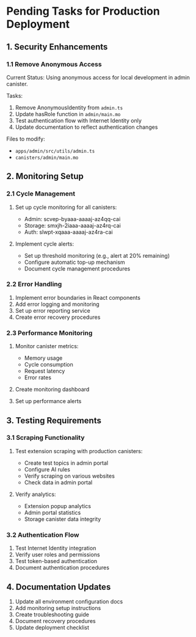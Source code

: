# Pending Tasks for Production Deployment

## 1. Security Enhancements

### 1.1 Remove Anonymous Access
Current Status: Using anonymous access for local development in admin canister.

Tasks:
1. Remove AnonymousIdentity from `admin.ts`
2. Update hasRole function in `admin/main.mo`
3. Test authentication flow with Internet Identity only
4. Update documentation to reflect authentication changes

Files to modify:
- `apps/admin/src/utils/admin.ts`
- `canisters/admin/main.mo`

## 2. Monitoring Setup

### 2.1 Cycle Management
1. Set up cycle monitoring for all canisters:
   - Admin: scvep-byaaa-aaaaj-az4qq-cai
   - Storage: smxjh-2iaaa-aaaaj-az4rq-cai
   - Auth: slwpt-xqaaa-aaaaj-az4ra-cai

2. Implement cycle alerts:
   - Set up threshold monitoring (e.g., alert at 20% remaining)
   - Configure automatic top-up mechanism
   - Document cycle management procedures

### 2.2 Error Handling
1. Implement error boundaries in React components
2. Add error logging and monitoring
3. Set up error reporting service
4. Create error recovery procedures

### 2.3 Performance Monitoring
1. Monitor canister metrics:
   - Memory usage
   - Cycle consumption
   - Request latency
   - Error rates

2. Create monitoring dashboard
3. Set up performance alerts

## 3. Testing Requirements

### 3.1 Scraping Functionality
1. Test extension scraping with production canisters:
   - Create test topics in admin portal
   - Configure AI rules
   - Verify scraping on various websites
   - Check data in admin portal

2. Verify analytics:
   - Extension popup analytics
   - Admin portal statistics
   - Storage canister data integrity

### 3.2 Authentication Flow
1. Test Internet Identity integration
2. Verify user roles and permissions
3. Test token-based authentication
4. Document authentication procedures

## 4. Documentation Updates
1. Update all environment configuration docs
2. Add monitoring setup instructions
3. Create troubleshooting guide
4. Document recovery procedures
5. Update deployment checklist
